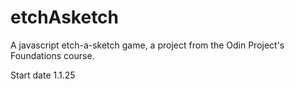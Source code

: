 # etchAsketch
A javascript etch-a-sketch game, a project from the Odin Project's Foundations course.

Start date 1.1.25
